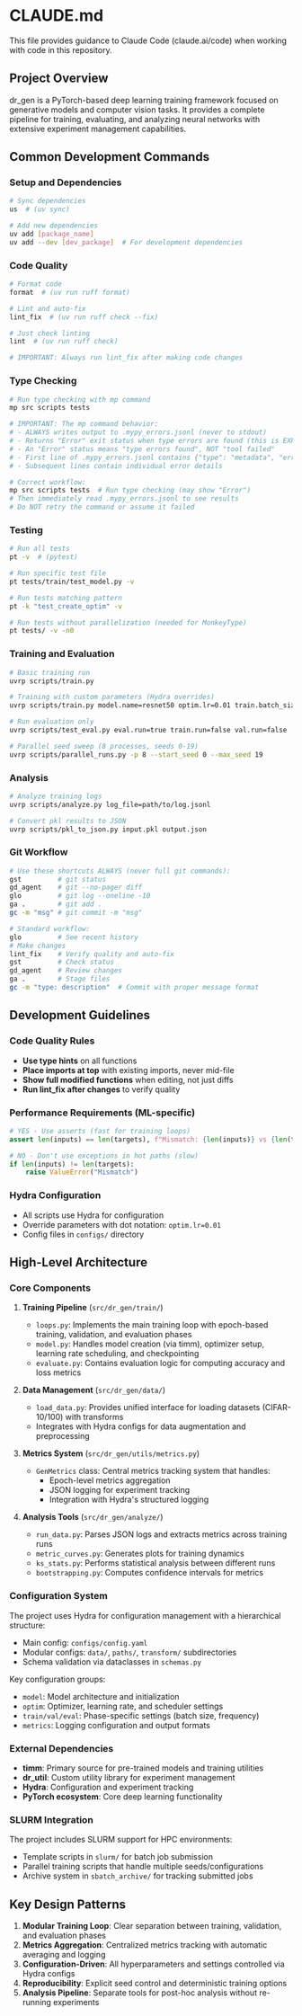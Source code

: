 # CLAUDE.md

This file provides guidance to Claude Code (claude.ai/code) when working with code in this repository.

## Project Overview

dr_gen is a PyTorch-based deep learning training framework focused on generative models and computer vision tasks. It provides a complete pipeline for training, evaluating, and analyzing neural networks with extensive experiment management capabilities.

## Common Development Commands

### Setup and Dependencies
```bash
# Sync dependencies
us  # (uv sync)

# Add new dependencies
uv add [package_name]
uv add --dev [dev_package]  # For development dependencies
```

### Code Quality
```bash
# Format code
format  # (uv run ruff format)

# Lint and auto-fix
lint_fix  # (uv run ruff check --fix)

# Just check linting
lint  # (uv run ruff check)

# IMPORTANT: Always run lint_fix after making code changes
```

### Type Checking
```bash
# Run type checking with mp command
mp src scripts tests

# IMPORTANT: The mp command behavior:
# - ALWAYS writes output to .mypy_errors.jsonl (never to stdout)
# - Returns "Error" exit status when type errors are found (this is EXPECTED)
# - An "Error" status means "type errors found", NOT "tool failed"
# - First line of .mypy_errors.jsonl contains {"type": "metadata", "error_count": N}
# - Subsequent lines contain individual error details

# Correct workflow:
mp src scripts tests  # Run type checking (may show "Error")
# Then immediately read .mypy_errors.jsonl to see results
# Do NOT retry the command or assume it failed
```

### Testing
```bash
# Run all tests
pt -v  # (pytest)

# Run specific test file
pt tests/train/test_model.py -v

# Run tests matching pattern
pt -k "test_create_optim" -v

# Run tests without parallelization (needed for MonkeyType)
pt tests/ -v -n0
```

### Training and Evaluation
```bash
# Basic training run
uvrp scripts/train.py

# Training with custom parameters (Hydra overrides)
uvrp scripts/train.py model.name=resnet50 optim.lr=0.01 train.batch_size=128

# Run evaluation only
uvrp scripts/test_eval.py eval.run=true train.run=false val.run=false

# Parallel seed sweep (8 processes, seeds 0-19)
uvrp scripts/parallel_runs.py -p 8 --start_seed 0 --max_seed 19
```

### Analysis
```bash
# Analyze training logs
uvrp scripts/analyze.py log_file=path/to/log.jsonl

# Convert pkl results to JSON
uvrp scripts/pkl_to_json.py input.pkl output.json
```

### Git Workflow
```bash
# Use these shortcuts ALWAYS (never full git commands):
gst         # git status
gd_agent    # git --no-pager diff
glo         # git log --oneline -10
ga .        # git add .
gc -m "msg" # git commit -m "msg"

# Standard workflow:
glo         # See recent history
# Make changes
lint_fix    # Verify quality and auto-fix
gst         # Check status
gd_agent    # Review changes
ga .        # Stage files
gc -m "type: description"  # Commit with proper message format
```

## Development Guidelines

### Code Quality Rules
- **Use type hints** on all functions
- **Place imports at top** with existing imports, never mid-file
- **Show full modified functions** when editing, not just diffs
- **Run lint_fix after changes** to verify quality

### Performance Requirements (ML-specific)
```python
# YES - Use asserts (fast for training loops)
assert len(inputs) == len(targets), f"Mismatch: {len(inputs)} vs {len(targets)}"

# NO - Don't use exceptions in hot paths (slow)
if len(inputs) != len(targets):
    raise ValueError("Mismatch")
```

### Hydra Configuration
- All scripts use Hydra for configuration
- Override parameters with dot notation: `optim.lr=0.01`
- Config files in `configs/` directory

## High-Level Architecture

### Core Components

1. **Training Pipeline** (`src/dr_gen/train/`)
   - `loops.py`: Implements the main training loop with epoch-based training, validation, and evaluation phases
   - `model.py`: Handles model creation (via timm), optimizer setup, learning rate scheduling, and checkpointing
   - `evaluate.py`: Contains evaluation logic for computing accuracy and loss metrics

2. **Data Management** (`src/dr_gen/data/`)
   - `load_data.py`: Provides unified interface for loading datasets (CIFAR-10/100) with transforms
   - Integrates with Hydra configs for data augmentation and preprocessing

3. **Metrics System** (`src/dr_gen/utils/metrics.py`)
   - `GenMetrics` class: Central metrics tracking system that handles:
     - Epoch-level metrics aggregation
     - JSON logging for experiment tracking
     - Integration with Hydra's structured logging

4. **Analysis Tools** (`src/dr_gen/analyze/`)
   - `run_data.py`: Parses JSON logs and extracts metrics across training runs
   - `metric_curves.py`: Generates plots for training dynamics
   - `ks_stats.py`: Performs statistical analysis between different runs
   - `bootstrapping.py`: Computes confidence intervals for metrics

### Configuration System

The project uses Hydra for configuration management with a hierarchical structure:
- Main config: `configs/config.yaml`
- Modular configs: `data/`, `paths/`, `transform/` subdirectories
- Schema validation via dataclasses in `schemas.py`

Key configuration groups:
- `model`: Model architecture and initialization
- `optim`: Optimizer, learning rate, and scheduler settings
- `train/val/eval`: Phase-specific settings (batch size, frequency)
- `metrics`: Logging configuration and output formats

### External Dependencies

- **timm**: Primary source for pre-trained models and training utilities
- **dr_util**: Custom utility library for experiment management
- **Hydra**: Configuration and experiment tracking
- **PyTorch ecosystem**: Core deep learning functionality

### SLURM Integration

The project includes SLURM support for HPC environments:
- Template scripts in `slurm/` for batch job submission
- Parallel training scripts that handle multiple seeds/configurations
- Archive system in `sbatch_archive/` for tracking submitted jobs

## Key Design Patterns

1. **Modular Training Loop**: Clear separation between training, validation, and evaluation phases
2. **Metrics Aggregation**: Centralized metrics tracking with automatic averaging and logging
3. **Configuration-Driven**: All hyperparameters and settings controlled via Hydra configs
4. **Reproducibility**: Explicit seed control and deterministic training options
5. **Analysis Pipeline**: Separate tools for post-hoc analysis without re-running experiments